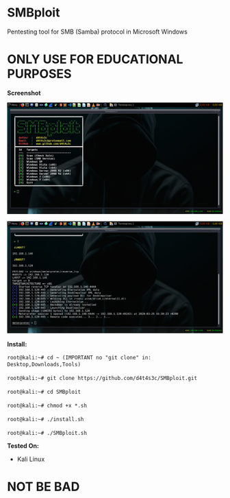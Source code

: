 # SMBploit

Pentesting tool for SMB (Samba) protocol in Microsoft Windows

# ONLY USE FOR EDUCATIONAL PURPOSES

**Screenshot**

![](/screenshot/1.png)

![](/screenshot/2.png)

**Install:**
```
root@kali:~# cd ~ (IMPORTANT no "git clone" in: Desktop,Downloads,Tools)

root@kali:~# git clone https://github.com/d4t4s3c/SMBploit.git

root@kali:~# cd SMBploit

root@kali:~# chmod +x *.sh

root@kali:~# ./install.sh

root@kali:~# ./SMBploit.sh
```

**Tested On:**

- Kali Linux

# NOT BE BAD


